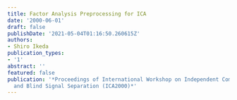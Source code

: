 ```yaml
---
title: Factor Analysis Preprocessing for ICA
date: '2000-06-01'
draft: false
publishDate: '2021-05-04T01:16:50.260615Z'
authors:
- Shiro Ikeda
publication_types:
- '1'
abstract: ''
featured: false
publication: '*Proceedings of International Workshop on Independent Component Analysis
  and Blind Signal Separation (ICA2000)*'
---
```

